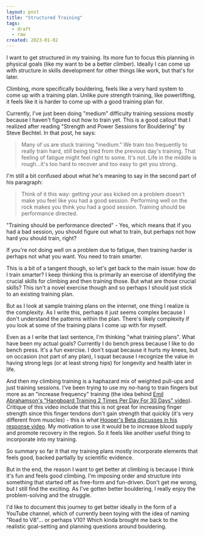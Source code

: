 ```yaml
---
layout: post
title: "Structured Training"
tags:
  - draft
  - raw
created: 2023-01-02
---
```

I want to get structured in my training. Its more fun to focus this planning in physical goals (like my want to be a better climber). Ideally I can come up with structure in skills development for other things like work, but that's for later.

Climbing, more specifically bouldering, feels like a very hard system to come up with a training plan. Unlike pure strength training, like powerlifting, it feels like it is harder to come up with a good training plan for.

Currently, I've just been doing "medium" difficulty training sessions mostly because I haven't figured out how to train yet. This is a good callout that I realized after reading "Strength and Power Sessions for Bouldering" by Steve Bechtel. In that post, he says:

> Many of us are stuck training "medium." We train too frequently to really train hard, still being tired from the previous day's training. That feeling of fatigue might feel right to some. It's not. Life in the middle is rough...it's too hard to recover and too easy to get you strong.

I'm still a bit confused about what he's meaning to say in the second part of his paragraph:

> Think of it this way: getting your ass kicked on a problem doesn't make you feel like you had a good session. Performing well on the rock makes you think you had a good session. Training should be performance directed.

"Training should be performance directed" - Yes, which means that if you had a bad session, you should figure out what to train, but perhaps not how hard you should train, right?

If you're not doing well on a problem due to fatigue, then training harder is perhaps not what you want. You need to train smarter.

This is a bit of a tangent though, so let's get back to the main issue: how do I train smarter? I keep thinking this is primarily an exercise of identifying the crucial skills for climbing and then training those. But what are those crucial skills? This isn't a novel exercise though and so perhaps I should just stick to an existing training plan.

But as I look at sample training plans on the internet, one thing I realize is the complexity. As I write this, perhaps it just seems complex because I don't understand the patterns within the plan. There's likely complexity if you look at some of the training plans I come up with for myself.

Even as a I write that last sentence, I'm thinking "what training plans". What have been my actual goals? Currently I do bench press because I like to do bench press. It's a fun exercise. I don't squat because it hurts my knees, but on occasion (not part of any plan), I squat because I recognize the value in having strong legs (or at least strong hips) for longevity and health later in life.

And then my climbing training is a haphazard mix of weighted pull-ups and just training sessions. I've been trying to use my no-hang to train fingers but more as an "increase frequency" training (the idea behind [Emil Abrahamson's "Hangboard Training 2 Times Per Day For 30 Days" video](https://www.youtube.com/watch?v=sBTI9qiH4UE&ab_channel=EmilAbrahamsson)). Critique of this video include that this is not great for increasing finger strength since this finger tendons don't gain strength that quickly (it's very different from muscles) - this is what [Hooper's Beta discusses in his response video](https://www.youtube.com/watch?v=EfSSXW9Eq2Y&t=632s&ab_channel=Hooper%27sBeta). My motivation to use it would be to increase blood supply and promote recovery in the region. So it feels like another useful thing to incorporate into my training.

So summary so far it that my training plans mostly incorporate elements that feels good, backed partially by scientific evidence.

But in the end, the reason I want to get better at climbing is because I think it's fun and feels good climbing. I'm imposing order and structure into something that started off as free-form and fun-driven. Don't get me wrong, but I still find the exciting. As I've gotten better bouldering, I really enjoy the problem-solving and the struggle.

I'd like to document this journey to get better ideally in the form of a YouTube channel, which of currently been toying with the idea of naming "Road to V8"... or perhaps V10? Which kinda brought me back to the realistic goal-setting and planning questions around bouldering.

